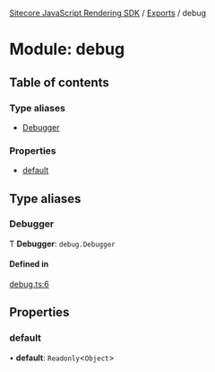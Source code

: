 [Sitecore JavaScript Rendering SDK](../README.md) / [Exports](../modules.md) / debug

# Module: debug

## Table of contents

### Type aliases

- [Debugger](debug.md#debugger)

### Properties

- [default](debug.md#default)

## Type aliases

### Debugger

Ƭ **Debugger**: `debug.Debugger`

#### Defined in

[debug.ts:6](https://github.com/Sitecore/jss/blob/bd756fd2/packages/sitecore-jss/src/debug.ts#L6)

## Properties

### default

• **default**: `Readonly`<`Object`\>
